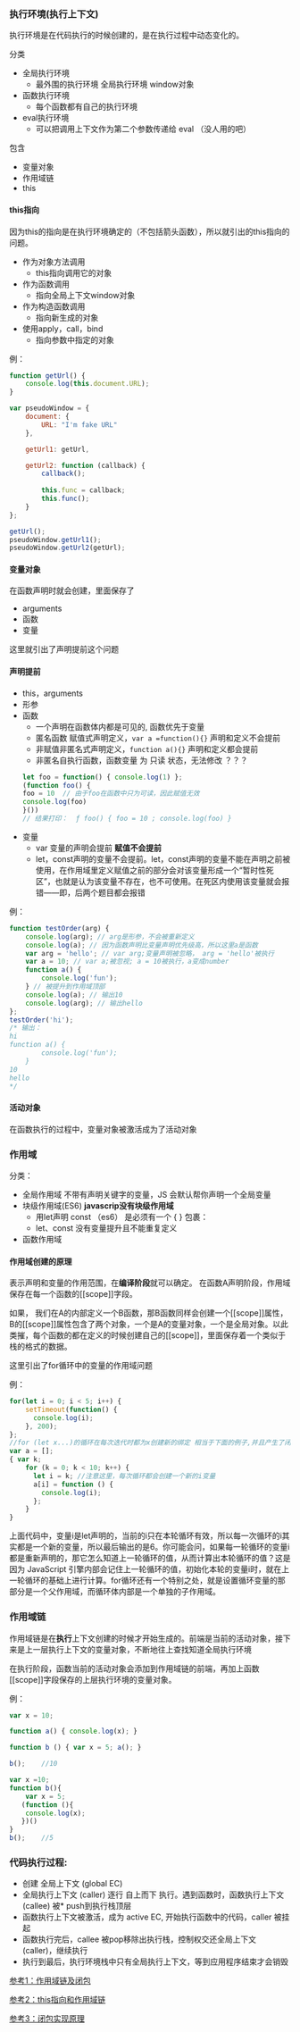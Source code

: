 ### 执行环境(执行上下文)
执行环境是在代码执行的时候创建的，是在执行过程中动态变化的。

分类
* 全局执行环境 
    * 最外围的执行环境 全局执行环境 window对象
* 函数执行环境
    * 每个函数都有自己的执行环境
* eval执行环境 
    * 可以把调用上下文作为第二个参数传递给 eval （没人用的吧）

包含
* 变量对象 
* 作用域链
* this

#### this指向
因为this的指向是在执行环境确定的（不包括箭头函数），所以就引出的this指向的问题。

* 作为对象方法调用
    * this指向调用它的对象
* 作为函数调用
    * 指向全局上下文window对象
* 作为构造函数调用
    * 指向新生成的对象
* 使用apply，call，bind
    * 指向参数中指定的对象

例：
```js
function getUrl() {
    console.log(this.document.URL);
}

var pseudoWindow = {
    document: {
        URL: "I'm fake URL"
    },

    getUrl1: getUrl,

    getUrl2: function (callback) {
        callback();
        
        this.func = callback;
        this.func();
    }
};

getUrl();
pseudoWindow.getUrl1();
pseudoWindow.getUrl2(getUrl);
```

#### 变量对象
在函数声明时就会创建，里面保存了
* arguments
* 函数
* 变量

这里就引出了声明提前这个问题
#### 声明提前
* this，arguments
* 形参
* 函数
    * 一个声明在函数体内都是可见的, 函数优先于变量
    * 匿名函数 赋值式声明定义，`var a =function(){}` 声明和定义不会提前
    * 非赋值非匿名式声明定义，`function a(){}` 声明和定义都会提前
    * 非匿名自执行函数，函数变量 为 只读 状态，无法修改 ？？？
    ```js
    let foo = function() { console.log(1) };
    (function foo() {
    foo = 10  // 由于foo在函数中只为可读，因此赋值无效
    console.log(foo)
    }())    
    // 结果打印：  ƒ foo() { foo = 10 ; console.log(foo) }
    ```
* 变量
    * var 变量的声明会提前 **赋值不会提前**
     * let，const声明的变量不会提前。let，const声明的变量不能在声明之前被使用，在作用域里定义赋值之前的部分会对该变量形成一个“暂时性死区”，也就是认为该变量不存在，也不可使用。在死区内使用该变量就会报错——即，后两个题目都会报错
       
例：
```js
function testOrder(arg) {
    console.log(arg); // arg是形参，不会被重新定义
    console.log(a); // 因为函数声明比变量声明优先级高，所以这里a是函数
    var arg = 'hello'; // var arg;变量声明被忽略， arg = 'hello'被执行
    var a = 10; // var a;被忽视; a = 10被执行，a变成number
    function a() {
        console.log('fun');
    } // 被提升到作用域顶部
    console.log(a); // 输出10
    console.log(arg); // 输出hello
}; 
testOrder('hi');
/* 输出：
hi 
function a() {
        console.log('fun');
    }
10 
hello 
*/
```

#### 活动对象
在函数执行的过程中，变量对象被激活成为了活动对象


### 作用域

分类：
* 全局作用域 不带有声明关键字的变量，JS 会默认帮你声明一个全局变量
* 块级作用域(ES6) **javascrip没有块级作用域**
    * 用let声明 const （es6） 是必须有一个 { } 包裹：
    * let、const 没有变量提升且不能重复定义
* 函数作用域

#### 作用域创建的原理
表示声明和变量的作用范围，在**编译阶段**就可以确定。
在函数A声明阶段，作用域保存在每一个函数的\[\[scope\]\]字段。

如果， 我们在A的内部定义一个B函数，那B函数同样会创建一个\[\[scope\]\]属性，B的\[\[scope\]\]属性包含了两个对象，一个是A的变量对象，一个是全局对象。以此类摧，每个函数的都在定义的时候创建自己的\[\[scope\]\]，里面保存着一个类似于栈的格式的数据。


这里引出了for循环中的变量的作用域问题

例：
```js
for(let i = 0; i < 5; i++) {
    setTimeout(function() {
      console.log(i);
    }, 200);
};
//for (let x...)的循环在每次迭代时都为x创建新的绑定 相当于下面的例子,并且产生了闭包
var a = [];
{ var k;
    for (k = 0; k < 10; k++) {
      let i = k; //注意这里，每次循环都会创建一个新的i变量
      a[i] = function () {
        console.log(i);
      };
    }
}
```
上面代码中，变量i是let声明的，当前的i只在本轮循环有效，所以每一次循环的i其实都是一个新的变量，所以最后输出的是6。你可能会问，如果每一轮循环的变量i都是重新声明的，那它怎么知道上一轮循环的值，从而计算出本轮循环的值？这是因为 JavaScript 引擎内部会记住上一轮循环的值，初始化本轮的变量i时，就在上一轮循环的基础上进行计算。for循环还有一个特别之处，就是设置循环变量的那部分是一个父作用域，而循环体内部是一个单独的子作用域。


### 作用域链
作用域链是在**执行**上下文创建的时候才开始生成的。前端是当前的活动对象，接下来是上一层执行上下文的变量对象，不断地往上查找知道全局执行环境

在执行阶段，函数当前的活动对象会添加到作用域链的前端，再加上函数\[\[scope\]\]字段保存的上层执行环境的变量对象。

例：
```js
var x = 10;

function a() { console.log(x); }

function b () { var x = 5; a(); }

b();    //10

var x =10;
function b(){
    var x = 5;
   (function (){
    console.log(x);
   })()
}
b();    //5

```

### 代码执行过程:
* 创建 全局上下文 (global EC)
* 全局执行上下文 (caller) 逐行 自上而下 执行。遇到函数时，函数执行上下文 (callee) 被* push到执行栈顶层
* 函数执行上下文被激活，成为 active EC, 开始执行函数中的代码，caller 被挂起
* 函数执行完后，callee 被pop移除出执行栈，控制权交还全局上下文 (caller)，继续执行
* 执行到最后，执行环境栈中只有全局执行上下文，等到应用程序结束才会销毁


[参考1：作用域链及闭包](https://segmentfault.com/a/1190000013090560)

[参考2：this指向和作用域链](https://www.ibm.com/developerworks/cn/web/1207_wangqf_jsthis/index.html)

[参考3：闭包实现原理](https://www.zhihu.com/question/36393048)
